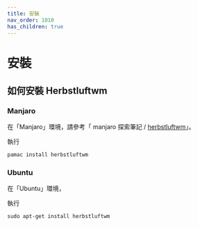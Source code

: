 ```yaml
---
title: 安裝
nav_order: 1010
has_children: true
---
```


# 安裝

## 如何安裝 Herbstluftwm

### Manjaro

在「Manjaro」環境，請參考「 manjaro 探索筆記 / [herbstluftwm](https://samwhelp.github.io/note-about-manjaro/read/adjustment/wm/herbstluftwm.html)」。

執行

``` sh
pamac install herbstluftwm
```

### Ubuntu

在「Ubuntu」環境，

執行

```
sudo apt-get install herbstluftwm
```

